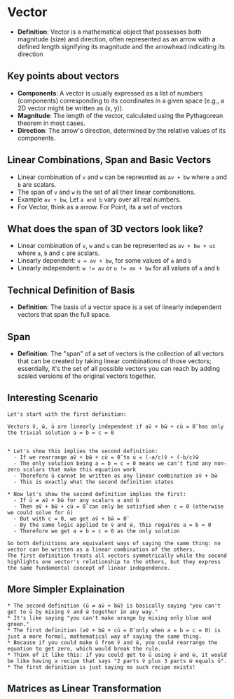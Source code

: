 # Vector

* **Definition**: Vector is a mathematical object that possesses both magnitude (size) and direction, often represented as an arrow with a defined length signifying its magnitude and the arrowhead indicating its direction

## Key points about vectors

* **Components**: A vector is usually expressed as a list of numbers (components) corresponding to its coordinates in a given space (e.g., a 2D vector might be written as (x, y)). 
* **Magnitude**: The length of the vector, calculated using the Pythagorean theorem in most cases. 
* **Direction**: The arrow's direction, determined by the relative values of its components.

## Linear Combinations, Span and Basic Vectors

* Linear combination of ```v``` and ```w``` can be represnted as ```av + bw``` where ```a``` and ```b``` are scalars.
* The span of ```v``` and ```w``` is the set of all their linear combonations.
* Example ```av + bw```, Let ```a and b``` vary over all real numbers.
* For Vector, think as a arrow. For Point, its a set of vectors

## What does the span of 3D vectors look like?
* Linear combination of ```v```, ```w``` and ```u``` can be represented as ```av + bw + uc``` where ```a```, ```b``` and ```c``` are scslars.
* Linearly dependent: ```u = av + bw```, for some values of ```a``` and ```b```
* Linearly independent: ```w != av``` or ```u != av + bw``` for all values of ```a``` and ```b```

## Technical Definition of Basis
* **Definition**: The basis of a vector space is a set of linearly independent vectors that span the full space.

## Span
* **Definition**: The "span" of a set of vectors is the collection of all vectors that can be created by taking linear combinations of those vectors; essentially, it's the set of all possible vectors you can reach by adding scaled versions of the original vectors together. 

## Interesting Scenario

```
Let's start with the first definition:

Vectors v̄, w̄, ū are linearly independent if av̄ + bw̄ + cū = 0̄ has only the trivial solution a = b = c = 0


* Let's show this implies the second definition:
  - If we rearrange av̄ + bw̄ + cū = 0̄ to ū = (-a/c)v̄ + (-b/c)w̄
  - The only solution being a = b = c = 0 means we can't find any non-zero scalars that make this equation work
  - Therefore ū cannot be written as any linear combination av̄ + bw̄
  - This is exactly what the second definition states

* Now let's show the second definition implies the first:
  - If ū ≠ av̄ + bw̄ for any scalars a and b
  - Then av̄ + bw̄ + cū = 0̄ can only be satisfied when c = 0 (otherwise we could solve for ū)
  - But with c = 0, we get av̄ + bw̄ = 0̄
  - By the same logic applied to v̄ and w̄, this requires a = b = 0
  - Therefore we get a = b = c = 0 as the only solution

So both definitions are equivalent ways of saying the same thing: no vector can be written as a linear combination of the others.
The first definition treats all vectors symmetrically while the second highlights one vector's relationship to the others, but they express the same fundamental concept of linear independence.
```

## More Simpler Explaination

```
* The second definition (ū ≠ av̄ + bw̄) is basically saying "you can't get to ū by mixing v̄ and w̄ together in any way."
* It's like saying "you can't make orange by mixing only blue and green."
* The first definition (av̄ + bw̄ + cū = 0̄ only when a = b = c = 0) is just a more formal, mathematical way of saying the same thing.
* Because if you could make ū from v̄ and w̄, you could rearrange the equation to get zero, which would break the rule.
* Think of it like this: if you could get to ū using v̄ and w̄, it would be like having a recipe that says "2 parts v̄ plus 3 parts w̄ equals ū".
* The first definition is just saying no such recipe exists!
```
## Matrices as Linear Transformation
